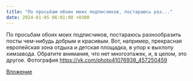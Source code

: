 ```yaml
---
title: "По просьбам обоих моих подписчиков, постараюсь раз..."
date: 2024-01-05 06:01:00 +0300
---
```


По просьбам обоих моих подписчиков, постараюсь разнообразить посты чем-нибудь добрым и красивым.
Вот, например, прекрасная европейская зона отдыха и детская площадка, в упор к выхлопу химзавода.
Обратите внимания, что нет многоэтажек, и, в целом, это другое.
Фотография
https://vk.com/photo41076938_457250459

[Вложение](https://vk.com/photo41076938_457250459)
